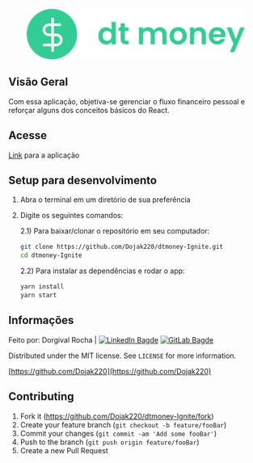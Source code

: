 <p align="center">
  <a href="https://github.com/Dojak220/dtmoney-Ignite/blob/master/src/assets/logo.svg">
    <img src="https://github.com/Dojak220/dtmoney-Ignite/blob/master/readme/logo.svg" height="100" alt="dtmoney" />
  </a>
</p>

## Visão Geral

Com essa aplicação, objetiva-se gerenciar o fluxo financeiro pessoal e reforçar alguns dos conceitos básicos do React.

<!-- ![todoApp](https://github.com/Dojak220/dtmoney-Ignite/blob/master/readme/todoApp.png) -->

## Acesse

[Link](https://github.com/Dojak220/dtmoney-Ignite) para a aplicação

<!--  ## Exemplos de uso -->

<!-- Para adicionar uma tarefa, basta digitar o título dela no campo de texto e clicar no botão verde ao lado dele para confirmar:
<!-- ![adicionar_tarefa](https://github.com/Dojak220/dtmoney-Ignite/blob/master/readme/adicionar_tarefa.png) -->

<!-- Para concluir uma tarefa, basta clicar na caixa vazia ao lado esquerdo da tarefa desejada: -->
<!-- ![tarefa_concluida](https://github.com/Dojak220/dtmoney-Ignite/blob/master/readme/tarefa_concluida.png) -->

<!-- Para apagar uma tarefa, basta clicar no ícone da lixeira vermelha ao lado direito da tarefa desejada: -->
<!-- ![tarefa_apagada](https://github.com/Dojak220/dtmoney-Ignite/blob/master/readme/tarefa_apagada.png) -->

## Setup para desenvolvimento


1) Abra o terminal em um diretório de sua preferência
2) Digite os seguintes comandos:
    
    2.1) Para baixar/clonar o repositório em seu computador:
      ```sh
      git clone https://github.com/Dojak220/dtmoney-Ignite.git
      cd dtmoney-Ignite
      ```
      
    2.2) Para instalar as dependências e rodar o app:
      ```sh
      yarn install
      yarn start
      ```

## Informações

Feito por: Dorgival Rocha | 
[![LinkedIn Bagde](https://img.shields.io/badge/-Dorgival%20Rocha-0077B5?style=flat-square&logo=linkedin&logoColor=white&link=https://www.linkedin.com/in/dorgivalrocha/)](https://www.linkedin.com/in/dorgivalrocha/)
[![GitLab Bagde](https://img.shields.io/badge/-dojak220@ufrn.edu.br-D14836?style=flat-square&logo=gmail&logoColor=white&link=mailto:dojak220@ufrn.edu.br)](mailto:dojak220@ufrn.edu.br)

Distributed under the MIT license. See ``LICENSE`` for more information.

[https://github.com/Dojak220](https://github.com/Dojak220)

## Contributing

1. Fork it (<https://github.com/Dojak220/dtmoney-Ignite/fork>)
2. Create your feature branch (`git checkout -b feature/fooBar`)
3. Commit your changes (`git commit -am 'Add some fooBar'`)
4. Push to the branch (`git push origin feature/fooBar`)
5. Create a new Pull Request

<!-- README inspired by https://github.com/dbader/readme-template -->
